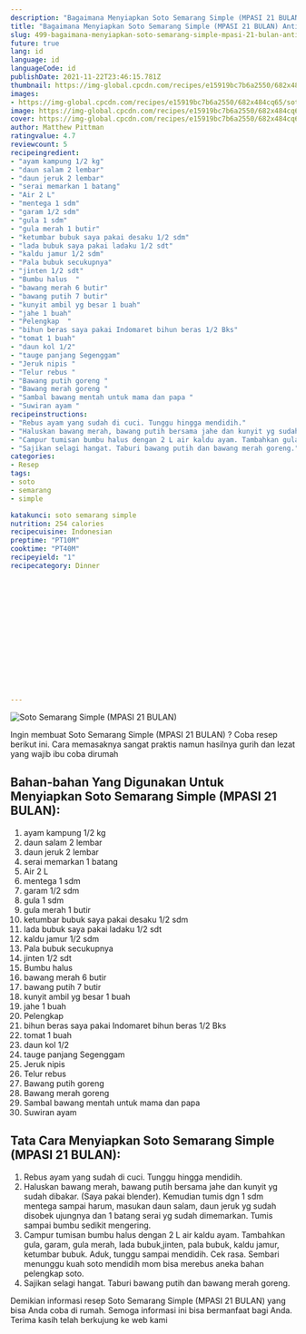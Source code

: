 ```yaml
---
description: "Bagaimana Menyiapkan Soto Semarang Simple (MPASI 21 BULAN) Anti Gagal"
title: "Bagaimana Menyiapkan Soto Semarang Simple (MPASI 21 BULAN) Anti Gagal"
slug: 499-bagaimana-menyiapkan-soto-semarang-simple-mpasi-21-bulan-anti-gagal
future: true
lang: id
language: id
languageCode: id
publishDate: 2021-11-22T23:46:15.781Z 
thumbnail: https://img-global.cpcdn.com/recipes/e15919bc7b6a2550/682x484cq65/soto-semarang-simple-mpasi-21-bulan-foto-resep-utama.webp
images:
- https://img-global.cpcdn.com/recipes/e15919bc7b6a2550/682x484cq65/soto-semarang-simple-mpasi-21-bulan-foto-resep-utama.webp
image: https://img-global.cpcdn.com/recipes/e15919bc7b6a2550/682x484cq65/soto-semarang-simple-mpasi-21-bulan-foto-resep-utama.webp
cover: https://img-global.cpcdn.com/recipes/e15919bc7b6a2550/682x484cq65/soto-semarang-simple-mpasi-21-bulan-foto-resep-utama.webp
author: Matthew Pittman
ratingvalue: 4.7
reviewcount: 5
recipeingredient:
- "ayam kampung 1/2 kg"
- "daun salam 2 lembar"
- "daun jeruk 2 lembar"
- "serai memarkan 1 batang"
- "Air 2 L"
- "mentega 1 sdm"
- "garam 1/2 sdm"
- "gula 1 sdm"
- "gula merah 1 butir"
- "ketumbar bubuk saya pakai desaku 1/2 sdm"
- "lada bubuk saya pakai ladaku 1/2 sdt"
- "kaldu jamur 1/2 sdm"
- "Pala bubuk secukupnya"
- "jinten 1/2 sdt"
- "Bumbu halus  "
- "bawang merah 6 butir"
- "bawang putih 7 butir"
- "kunyit ambil yg besar 1 buah"
- "jahe 1 buah"
- "Pelengkap  "
- "bihun beras saya pakai Indomaret bihun beras 1/2 Bks"
- "tomat 1 buah"
- "daun kol 1/2"
- "tauge panjang Segenggam"
- "Jeruk nipis "
- "Telur rebus "
- "Bawang putih goreng "
- "Bawang merah goreng "
- "Sambal bawang mentah untuk mama dan papa "
- "Suwiran ayam "
recipeinstructions:
- "Rebus ayam yang sudah di cuci. Tunggu hingga mendidih."
- "Haluskan bawang merah, bawang putih bersama jahe dan kunyit yg sudah dibakar. (Saya pakai blender). Kemudian tumis dgn 1 sdm mentega sampai harum, masukan daun salam, daun jeruk yg sudah disobek ujungnya dan 1 batang serai yg sudah dimemarkan. Tumis sampai bumbu sedikit mengering."
- "Campur tumisan bumbu halus dengan 2 L air kaldu ayam. Tambahkan gula, garam, gula merah, lada bubuk,jinten, pala bubuk, kaldu jamur, ketumbar bubuk. Aduk, tunggu sampai mendidih. Cek rasa. Sembari menunggu kuah soto mendidih mom bisa merebus aneka bahan pelengkap soto."
- "Sajikan selagi hangat. Taburi bawang putih dan bawang merah goreng."
categories:
- Resep
tags:
- soto
- semarang
- simple

katakunci: soto semarang simple 
nutrition: 254 calories
recipecuisine: Indonesian
preptime: "PT10M"
cooktime: "PT40M"
recipeyield: "1"
recipecategory: Dinner


     
    
    
    
    
    
    
    
    
    
    
      
    
---
```



![Soto Semarang Simple (MPASI 21 BULAN)](https://img-global.cpcdn.com/recipes/e15919bc7b6a2550/682x484cq65/soto-semarang-simple-mpasi-21-bulan-foto-resep-utama.webp)

Ingin membuat Soto Semarang Simple (MPASI 21 BULAN) ? Coba resep berikut ini. Cara memasaknya sangat praktis namun hasilnya gurih dan lezat yang wajib ibu coba dirumah

<!--inarticleads1-->

## Bahan-bahan Yang Digunakan Untuk Menyiapkan Soto Semarang Simple (MPASI 21 BULAN):

1. ayam kampung 1/2 kg
1. daun salam 2 lembar
1. daun jeruk 2 lembar
1. serai memarkan 1 batang
1. Air 2 L
1. mentega 1 sdm
1. garam 1/2 sdm
1. gula 1 sdm
1. gula merah 1 butir
1. ketumbar bubuk saya pakai desaku 1/2 sdm
1. lada bubuk saya pakai ladaku 1/2 sdt
1. kaldu jamur 1/2 sdm
1. Pala bubuk secukupnya
1. jinten 1/2 sdt
1. Bumbu halus  
1. bawang merah 6 butir
1. bawang putih 7 butir
1. kunyit ambil yg besar 1 buah
1. jahe 1 buah
1. Pelengkap  
1. bihun beras saya pakai Indomaret bihun beras 1/2 Bks
1. tomat 1 buah
1. daun kol 1/2
1. tauge panjang Segenggam
1. Jeruk nipis 
1. Telur rebus 
1. Bawang putih goreng 
1. Bawang merah goreng 
1. Sambal bawang mentah untuk mama dan papa 
1. Suwiran ayam 



<!--inarticleads2-->

## Tata Cara Menyiapkan Soto Semarang Simple (MPASI 21 BULAN):

1. Rebus ayam yang sudah di cuci. Tunggu hingga mendidih.
1. Haluskan bawang merah, bawang putih bersama jahe dan kunyit yg sudah dibakar. (Saya pakai blender). Kemudian tumis dgn 1 sdm mentega sampai harum, masukan daun salam, daun jeruk yg sudah disobek ujungnya dan 1 batang serai yg sudah dimemarkan. Tumis sampai bumbu sedikit mengering.
1. Campur tumisan bumbu halus dengan 2 L air kaldu ayam. Tambahkan gula, garam, gula merah, lada bubuk,jinten, pala bubuk, kaldu jamur, ketumbar bubuk. Aduk, tunggu sampai mendidih. Cek rasa. Sembari menunggu kuah soto mendidih mom bisa merebus aneka bahan pelengkap soto.
1. Sajikan selagi hangat. Taburi bawang putih dan bawang merah goreng.




Demikian informasi  resep Soto Semarang Simple (MPASI 21 BULAN)   yang bisa Anda coba di rumah. Semoga informasi ini bisa bermanfaat bagi Anda. Terima kasih telah berkujung ke web kami
